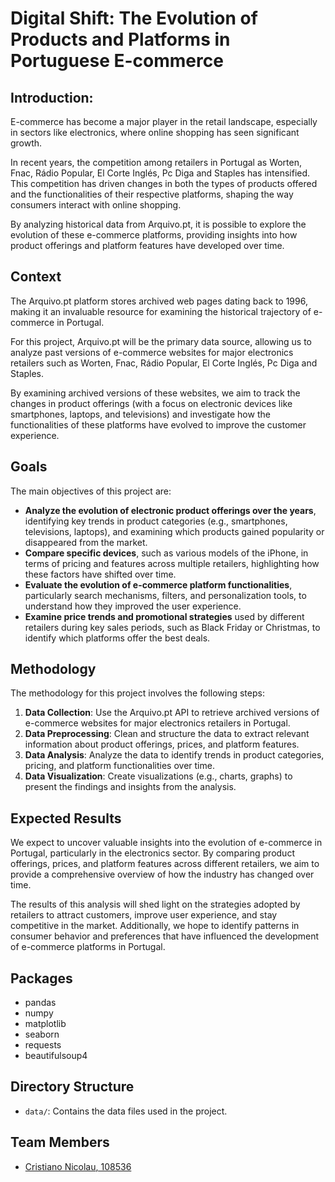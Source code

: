 
# Digital Shift: The Evolution of Products and Platforms in Portuguese E-commerce

## Introduction:

E-commerce has become a major player in the retail landscape, especially in sectors like electronics, where online shopping has seen significant growth.

In recent years, the competition among retailers in Portugal as Worten, Fnac, Rádio Popular, El Corte Inglés, Pc Diga and Staples has intensified. This competition has driven changes in both the types of products offered and the functionalities of their respective platforms, shaping the way consumers interact with online shopping.

By analyzing historical data from Arquivo.pt, it is possible to explore the evolution of these e-commerce platforms, providing insights into how product offerings and platform features have developed over time.

## Context

The Arquivo.pt platform stores archived web pages dating back to 1996, making it an invaluable resource for examining the historical trajectory of e-commerce in Portugal.

For this project, Arquivo.pt will be the primary data source, allowing us to analyze past versions of e-commerce websites for major electronics retailers such as Worten, Fnac, Rádio Popular, El Corte Inglés, Pc Diga and Staples.

By examining archived versions of these websites, we aim to track the changes in product offerings (with a focus on electronic devices like smartphones, laptops, and televisions) and investigate how the functionalities of these platforms have evolved to improve the customer experience.

## Goals

The main objectives of this project are:

- **Analyze the evolution of electronic product offerings over the years**, identifying key trends in product categories (e.g., smartphones, televisions, laptops), and examining which products gained popularity or disappeared from the market.
- **Compare specific devices**, such as various models of the iPhone, in terms of pricing and features across multiple retailers, highlighting how these factors have shifted over time.
- **Evaluate the evolution of e-commerce platform functionalities**, particularly search mechanisms, filters, and personalization tools, to understand how they improved the user experience.
- **Examine price trends and promotional strategies** used by different retailers during key sales periods, such as Black Friday or Christmas, to identify which platforms offer the best deals.

## Methodology

The methodology for this project involves the following steps:

1. **Data Collection**: Use the Arquivo.pt API to retrieve archived versions of e-commerce websites for major electronics retailers in Portugal.
2. **Data Preprocessing**: Clean and structure the data to extract relevant information about product offerings, prices, and platform features.
3. **Data Analysis**: Analyze the data to identify trends in product categories, pricing, and platform functionalities over time.
4. **Data Visualization**: Create visualizations (e.g., charts, graphs) to present the findings and insights from the analysis.

## Expected Results

We expect to uncover valuable insights into the evolution of e-commerce in Portugal, particularly in the electronics sector. By comparing product offerings, prices, and platform features across different retailers, we aim to provide a comprehensive overview of how the industry has changed over time.

The results of this analysis will shed light on the strategies adopted by retailers to attract customers, improve user experience, and stay competitive in the market. Additionally, we hope to identify patterns in consumer behavior and preferences that have influenced the development of e-commerce platforms in Portugal.

## Packages

- pandas
- numpy
- matplotlib
- seaborn
- requests
- beautifulsoup4

## Directory Structure

- `data/`: Contains the data files used in the project.


## Team Members

- [Cristiano Nicolau](https://github.com/cristiano-nicolau)[, 108536](mailto:cristianonicolau@ua.pt)

